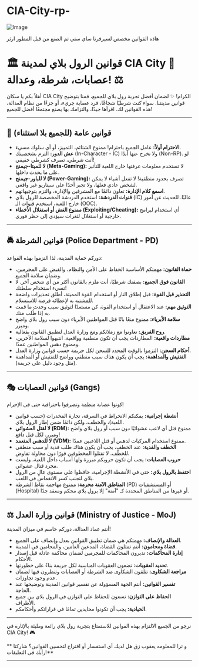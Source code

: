 # CIA-City-rp-
![Image](https://github.com/user-attachments/assets/779f3f26-fd04-48cb-a5c6-c7f846fcf6c5)

هاذه القوانين مخصص لسيرفرنا ساي ستي تم الصنع من قبل المطور ارثر
# 🏛️ قوانين الرول بلاي لمدينة CIA City 🚓 عصابات، شرطة، وعدالة! ⚖️

أهلاً بكم يا سكان CIA City الكرام! ✨ لضمان أفضل تجربة رول بلاي للجميع، قمنا بتوضيح قوانين مدينتنا. سواء كنت شرطيًا شجاعًا، فرد عصابة جريء، أو جزءًا من نظام العدالة، هذه القوانين لك. اقرأها جيدًا، والتزامك بها يصنع مجتمعًا أفضل للجميع!

---

## 📜 قوانين عامة (للجميع بلا استثناء)

* **الاحترام أولاً:** عامل الجميع باحترام! ممنوع الشتائم، التمييز، أو أي سلوك مسيء.
* **عش الدور:** التزم بشخصيتك (In-Character - IC) ولا تخرج عنها أبدًا (Non-RP). لو أنت شرطي، تصرف كشرطي حقيقي!
* **لا للميتا-جيمنج (Meta-Gaming):** لا تستخدم معلومات عرفتها خارج اللعبة للتأثير على ما يحدث داخلها.
* **لا للباور-جيمنج (Power-Gaming):** تصرف بحدود منطقية! لا تفعل أشياء لا يمكن لشخص عادي فعلها، ولا تجبر أحدًا على سيناريو غير واقعي.
* **اسمع كلام الإدارة:** تعاون دائمًا مع المشرفين والإدارة، والتزم بتوجيهاتهم.
* **قنوات الدردشة:** استخدم الدردشة المخصصة للرول بلاي (IC) غالبًا. للحديث عن أمور خارج اللعبة، استخدم قنوات الـ (OOC).
* **ممنوع الغش أو استغلال الأخطاء (Exploiting/Cheating):** أي استخدام لبرامج خارجية أو استغلال لثغرات سيؤدي إلى حظر فوري.

---

## 🚔 قوانين الشرطة (Police Department - PD)

دوركم حماية المدينة، لذا التزموا بهذه القواعد:

* **حماة القانون:** مهمتكم الأساسية الحفاظ على الأمن والنظام، والقبض على المجرمين، وضمان سلامة الجميع.
* **القانون فوق الجميع:** بصفتك شرطيًا، أنت ملزم بالقانون أكثر من أي شخص آخر. لا تسيء استخدام سلطتك!
* **التحذير قبل القوة:** قبل إطلاق النار أو استخدام القوة المميتة، أطلق تحذيرات واضحة للمشتبه به لإعطائه فرصة للاستسلام.
* **التوثيق مهم:** عند الاعتقال أو استخدام القوة، كن مستعدًا لتوثيق سبب وحدث ما قمت به إذا طُلب منك.
* **سلامة الأبرياء:** ممنوع منعًا باتًا قتل المواطنين الأبرياء دون سبب رول بلاي واضح ومبرر.
* **روح الفريق:** تعاونوا مع زملائكم ومع وزارة العدل لتطبيق القانون بفعالية.
* **مطاردات واقعية:** المطاردات يجب أن تكون منطقية وواقعية. انتبهوا لسلامة الآخرين، وممنوع دهس المواطنين عمدًا.
* **أحكام السجن:** التزموا بالوقت المحدد للسجن لكل جريمة حسب قوانين وزارة العدل.
* **التفتيش والمداهمة:** يجب أن يكون هناك سبب منطقي وواضح للتفتيش أو المداهمة (مثل وجود دليل على جريمة).

---

## 🎭 قوانين العصابات (Gangs)

كونوا عصابة منظمة وتصرفوا باحترافية حتى في الإجرام!

* **أنشطة إجرامية:** يمكنكم الانخراط في السرقة، تجارة المخدرات (حسب قوانين اللعبة)، والخطف، ولكن دائمًا ضمن إطار الرول بلاي.
* **لا لقتل العشوائي (RDM):** ممنوع قتل أي لاعب عشوائيًا دون سبب أو رول بلاي واضح ومبرر. لكل قتل دافع!
* **لا للدهس المتعمد (VDM):** ممنوع استخدام المركبات لدهس أو قتل اللاعبين عمدًا.
* **الخطف والفدية:** عند الخطف، يجب أن يكون هناك طلب فدية أو سبب منطقي للخطْف. لا تقتلوا المخطوفين فورًا دون محاولة تفاوض.
* **حروب العصابات:** يجب أن تكون حروبكم مبررة ولها أسباب داخل اللعبة، وليست مجرد قتال عشوائي.
* **احتفظ بالرول بلاي:** حتى في الأنشطة الإجرامية، حافظوا على مستوى عالٍ من الرول بلاي لتجنب كسر الانغماس في اللعب.
* **المناطق الآمنة محرمة:** ممنوع مهاجمة نقاط الشرطة (PD) أو المستشفيات (Hospital) أو غيرها من المناطق المحددة كـ "آمنة" إلا برول بلاي محكم ومعقد جدًا.

---

## ⚖️ قوانين وزارة العدل (Ministry of Justice - MoJ)

أنتم عماد العدالة، دوركم حاسم في ميزان المدينة!

* **العدالة والإنصاف:** مهمتكم هي ضمان تطبيق القوانين بعدل وإنصاف على الجميع.
* **قضاة ومحامون:** أنتم تمثلون القضاة، المدعين العامين، والمحامين في المدينة.
* **إدارة المحاكمات:** تديرون المحاكمات للمجرمين لضمان محاكمة عادلة قبل إصدار الأحكام.
* **تحديد العقوبات:** تضعون العقوبات المناسبة لكل جريمة بناءً على خطورتها.
* **مراجعة الشكاوى:** تتلقون الشكاوى ضد الشرطة أو العصابات وتنظرون فيها لضمان عدم وجود تجاوزات.
* **تفسير القوانين:** أنتم الجهة المسؤولة عن تفسير قوانين المدينة وتوضيحها عند الحاجة.
* **الحفاظ على التوازن:** تسعون للحفاظ على التوازن في الرول بلاي بين جميع الأطراف.
* **الحيادية:** يجب أن تكونوا محايدين تمامًا في قراراتكم وأحكامكم.

---

نرجو من الجميع الالتزام بهذه القوانين للاستمتاع بتجربة رول بلاي رائعة ومليئة بالإثارة في CIA City! 🎮

** و ترا للمعلومه يعقوب زق هل لديك أي استفسار أو اقتراح لتحسين القوانين؟ شاركنا رأيك في التعليقات!**

---
